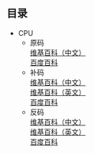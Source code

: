 ## 目录
* CPU
  * 原码  
  [维基百科（中文）](https://zh.wikipedia.org/wiki/原码)  
  [百度百科](https://baike.baidu.com/item/原码)
  * 补码  
  [维基百科（中文）](https://zh.wikipedia.org/wiki/补码)  
  [维基百科（英文）](https://en.wikipedia.org/wiki/Two%27s_complement)  
  [百度百科](https://baike.baidu.com/item/补码)
  * 反码  
  [维基百科（中文）](https://zh.wikipedia.org/wiki/反码)  
  [维基百科（英文）](https://en.wikipedia.org/wiki/Ones%27s_complement)  
  [百度百科](https://baike.baidu.com/item/反码)
